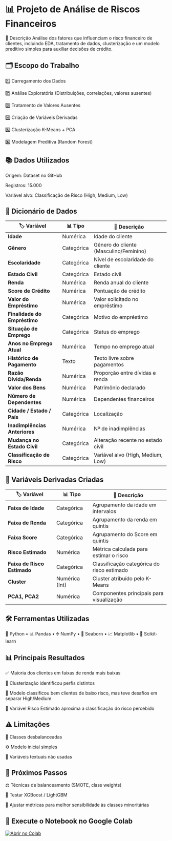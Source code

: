 # 📊 Projeto de Análise de Riscos Financeiros
📌 Descrição
Análise dos fatores que influenciam o risco financeiro de clientes, incluindo EDA, tratamento de dados, clusterização e um modelo preditivo simples para auxiliar decisões de crédito.

## 🗂️ Escopo do Trabalho

1️⃣ Carregamento dos Dados

2️⃣ Análise Exploratória (Distribuições, correlações, valores ausentes)

3️⃣ Tratamento de Valores Ausentes

4️⃣ Criação de Variáveis Derivadas

5️⃣ Clusterização K-Means + PCA

6️⃣ Modelagem Preditiva (Random Forest)


## 📚 Dados Utilizados

Origem: Dataset no GitHub

Registros: 15.000

Variável alvo: Classificação de Risco (High, Medium, Low)

## 📖 Dicionário de Dados

| 🏷️ Variável                  | 📊 Tipo    | 📝 Descrição                           |
| ----------------------------- | ---------- | -------------------------------------- |
| **Idade**                     | Numérica   | Idade do cliente                       |
| **Gênero**                    | Categórica | Gênero do cliente (Masculino/Feminino) |
| **Escolaridade**              | Categórica | Nível de escolaridade do cliente       |
| **Estado Civil**              | Categórica | Estado civil                           |
| **Renda**                     | Numérica   | Renda anual do cliente                 |
| **Score de Crédito**          | Numérica   | Pontuação de crédito                   |
| **Valor do Empréstimo**       | Numérica   | Valor solicitado no empréstimo         |
| **Finalidade do Empréstimo**  | Categórica | Motivo do empréstimo                   |
| **Situação de Emprego**       | Categórica | Status do emprego                      |
| **Anos no Emprego Atual**     | Numérica   | Tempo no emprego atual                 |
| **Histórico de Pagamento**    | Texto      | Texto livre sobre pagamentos           |
| **Razão Dívida/Renda**        | Numérica   | Proporção entre dívidas e renda        |
| **Valor dos Bens**            | Numérica   | Patrimônio declarado                   |
| **Número de Dependentes**     | Numérica   | Dependentes financeiros                |
| **Cidade / Estado / País**    | Categórica | Localização                            |
| **Inadimplências Anteriores** | Numérica   | Nº de inadimplências                   |
| **Mudança no Estado Civil**   | Categórica | Alteração recente no estado civil      |
| **Classificação de Risco**    | Categórica | Variável alvo (High, Medium, Low)      |


## 🧪 Variáveis Derivadas Criadas

| 🏷️ Variável                | 📊 Tipo        | 📝 Descrição                               |
| --------------------------- | -------------- | ------------------------------------------ |
| **Faixa de Idade**          | Categórica     | Agrupamento da idade em intervalos         |
| **Faixa de Renda**          | Categórica     | Agrupamento da renda em quintis            |
| **Faixa Score**             | Categórica     | Agrupamento do Score em quintis            |
| **Risco Estimado**          | Numérica       | Métrica calculada para estimar o risco     |
| **Faixa de Risco Estimado** | Categórica     | Classificação categórica do risco estimado |
| **Cluster**                 | Numérica (Int) | Cluster atribuído pelo K-Means             |
| **PCA1, PCA2**              | Numérica       | Componentes principais para visualização   |


## 🛠️ Ferramentas Utilizadas

🐍 Python • 📊 Pandas • ➗ NumPy • 🎨 Seaborn • 📈 Matplotlib • 🤖 Scikit-learn


## 📊 Principais Resultados

✅ Maioria dos clientes em faixas de renda mais baixas

👥 Clusterização identificou perfis distintos

🎯 Modelo classificou bem clientes de baixo risco, mas teve desafios em separar High/Medium

🔎 Variável Risco Estimado aproxima a classificação do risco percebido

## ⚠️ Limitações

🔀 Classes desbalanceadas

⚙️ Modelo inicial simples

📝 Variáveis textuais não usadas


## 🔎 Próximos Passos

⚖️ Técnicas de balanceamento (SMOTE, class weights)

🚀 Testar XGBoost / LightGBM

🧠 Ajustar métricas para melhor sensibilidade às classes minoritárias



## 🚀 Execute o Notebook no Google Colab

[![Abrir no Colab](https://colab.research.google.com/assets/colab-badge.svg)](https://colab.research.google.com/github/HuriAnn/mvp_riscos_financeiros/blob/main/MVP_An%C3%A1lise_Riscos_Financeiros.ipynb)

